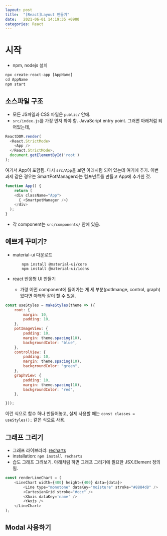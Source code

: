 ```yaml
---
layout: post
title:  "[React]Layout 만들기"
date:   2021-06-01 14:19:35 +0900
categories: React
---
```


# 시작
- npm, nodejs 설치
```javascript
npx create-react-app [AppName]
cd AppName
npm start
```

## 소스파일 구조
- 모든 JS파일과 CSS 파일은 `public/` 안에. 
- `src/index.js`를 가장 먼저 봐야 함. JavaScript entry point. 그러면 아래처럼 되어있는데, 
```javascript
ReactDOM.render(
  <React.StrictMode>
    <App />
  </React.StrictMode>,
  document.getElementById('root')
);
```
여기서 App이 포함됨. 다시 `src/App`을 보면 아래처럼 되어 있는데 여기에 추가. 이번 과제 같은 경우는 SmartPotManager라는 컴포넌트를 만들고 App에 추가한 것.

```javascript
function App() {
	return (
    <div className="App">
      { <SmartpotManager />}
    </div>
  );
}
```

- 각 component는 `src/components/` 안에 있음. 

## 예쁘게 꾸미기?
- material-ui 다운로드

	```
		npm install @material-ui/core
		npm install @material-ui/icons
	```
	
	
- react 반응형 UI 만들기
	- 가령 어떤 component에 들어가는 게 세 부분(potImange, control, graph) 있다면 아래와 같이 할 수 있음. 
	
```javascript
const useStyles = makeStyles(theme => ({
	root: {
	    margin: 10,
	    padding: 10,
	},
	potImageView: {
	    padding: 10,
	    margin: theme.spacing(10),
	    backgroundColor: "blue",
	},
	controlView: {
	    padding: 10,
	    margin: theme.spacing(10),
	    backgroundColor: "green",
	},
	graphView: {
	    padding: 10,
	    margin: theme.spacing(10),
	    backgroundColor: "red",
	},

}));
```

이런 식으로 함수 하나 만들어놓고, 실제 사용할 때는 `const classes = useStyles();` 같은 식으로 사용. 

## 그래프 그리기

- 그래프 라이브러리: [recharts](https://recharts.org/en-US/guide/getting-started)
- installation: `npm install recharts`
- 습도 그래프 그려보기. 아래처럼 하면 그래프 그리기에 필요한 JSX.Element 정의됨. 
```javascript
const renderLineChart = (
    <LineChart width={400} height={400} data={data}>
        <Line type="monotone" dataKey="moisture" stroke="#8884d8" />
        <CartesianGrid stroke="#ccc" />
        <XAxis dataKey='name' />
        <YAxis />
    </LineChart>
);
```

## Modal 사용하기



